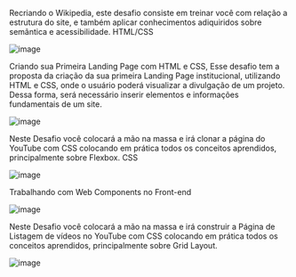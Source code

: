 
Recriando o Wikipedia, este desafio consiste em treinar você com relação a estrutura do site, e também aplicar conhecimentos adiquiridos sobre semântica e acessibilidade. HTML/CSS

![image](https://github.com/user-attachments/assets/8a257082-58c1-44fb-bd28-61074a211144)


Criando sua Primeira Landing Page com HTML e CSS, Esse desafio tem a proposta da criação da sua primeira Landing Page institucional, utilizando HTML e CSS, onde o usuário poderá visualizar a divulgação de um projeto. Dessa forma, será necessário inserir elementos e informações fundamentais de um site.

![image](https://github.com/user-attachments/assets/daac41bf-2986-4c68-a32a-94f7161584a0)

Neste Desafio você colocará a mão na massa e irá clonar a página do YouTube com CSS colocando em prática todos os conceitos aprendidos, principalmente sobre Flexbox. CSS

![image](https://github.com/user-attachments/assets/8beaa39b-5647-4c11-9a56-0d4fa7e8254b)

Trabalhando com Web Components no Front-end

![image](https://github.com/user-attachments/assets/28aff7c7-6d2f-402b-9e4d-e5907e7b99b5)

Neste Desafio você colocará a mão na massa e irá construir a Página de Listagem de vídeos no YouTube com CSS colocando em prática todos os conceitos aprendidos, principalmente sobre Grid Layout.

![image](https://github.com/user-attachments/assets/bff658ba-033f-44c8-8ef4-801398e169ea)
